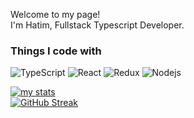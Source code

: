 <p>Welcome to my page! </br> I'm Hatim, Fullstack Typescript Developer. </p>
<h3>Things I code with</h3>
<p>
  <img alt="TypeScript" src="https://img.shields.io/badge/-TypeScript-007ACC?style=flat-square&logo=typescript&logoColor=white" />
  <img alt="React" src="https://img.shields.io/badge/-React-45b8d8?style=flat-square&logo=react&logoColor=white" />
  <img alt="Redux" src="https://img.shields.io/badge/-Redux-764ABC?style=flat-square&logo=redux&logoColor=white" />
  <img alt="Nodejs" src="https://img.shields.io/badge/-Nodejs-43853d?style=flat-square&logo=Node.js&logoColor=white" />
</p>

<a href="https://github.com/hdinia/github-readme-stats"><img align="center" src="https://github-readme-stats.vercel.app/api?username=hdinia&show_icons=true&include_all_commits=true&theme=buefy&hide_border=true" alt="my stats" /></a> 
</br>
[![GitHub Streak](http://github-readme-streak-stats.herokuapp.com?user=hdinia&hide_border=true&ring=8E72DB&fire=0481D9F3&currStreakLabel=8E72DB)](https://git.io/streak-stats)
<!--START_SECTION:waka-->
<!--END_SECTION:waka-->
